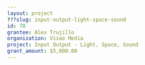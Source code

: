 ```yaml
---
layout: project 
???slug: input-output-light-space-sound
id: 70
grantee: Alex Trujillo
organization: Visao Media
project: Input Output - Light, Space, Sound
grant_amount: $5,000.00 
---
```

